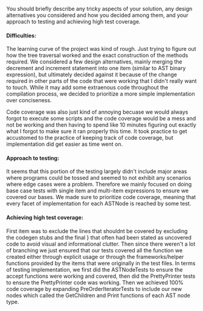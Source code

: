 You should briefly describe any tricky aspects of your solution, any design alternatives you
considered and how you decided among them, and your approach to testing and achieving
high test coverage.

#### Difficulties:
The learning curve of the project was kind of rough. Just trying to figure out how the tree traversal worked and the exact construction of the methods required. We considered a few design alternatives, mainly merging the decrement and increment statement into one item (similar to AST binary expression), but ultimately decided against it because of the change required in other parts of the code that were working that I didn't really want to touch. While it may add some extraenous code throughout the compilation process, we decided to prioritize a more simple implementation over conciseness.

Code coverage was also just kind of annoying becuase we would always forgot to execute some scripts and the code coverage would be a mess and not be working and then having to spend like 10 minutes figuring out exactly what I forgot to make sure it ran properly this time. It took practice to get accustomed to the practice of keeping track of code coverage, but implementation did get easier as time went on. 


#### Approach to testing:
It seems that this portion of the testing largely didn't include major areas where programs could be tossed and seemed to not exhibit any scenarios where edge cases were a problem. Therefore we mainly focused on doing base case tests with single item and multi-item expressions to ensure we covered our bases. We made sure to prioritize code coverage, meaning that every facet of implementation for each ASTNode is reached by some test. 


#### Achieving high test coverage:
First item was to exclude the lines that shouldnt be covered by excluding the codegen stubs and the final } that often had been stated as uncovered code to avoid visual and informational clutter. 
Then since there weren't a lot of branching we just ensured that our tests covered all the function we created either through explicit usage or through the frameworks/helper functions provided by the items that were originally in the test files. 
In terms of testing implementation, we first did the ASTNodeTests to ensure the accept functions were working and covered, then did the PrettyPrinter tests to ensure the PrettyPrinter code was working. Then we achieved 100% code coverage by expanding PreOrderIteratorTests to include our new nodes which called the GetChildren and Print functions of each AST node type. 
